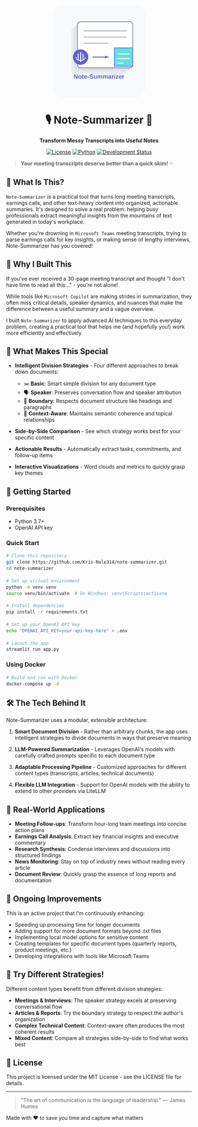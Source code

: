 <p align="center">
  <img src="logo.svg" alt="Note-Summarizer Logo" width="250"/>
</p>

<h1 align="center">🎙️   Note-Summarizer    📝 </h1>
<p align="center"><strong>Transform Messy Transcripts into Useful Notes</strong></p>

<p align="center">
  <a href="https://github.com/kris-nale314/bytemesumai/blob/main/LICENSE"><img src="https://img.shields.io/badge/license-MIT-blue" alt="License"></a>
  <a href="#"><img src="https://img.shields.io/badge/python-3.8%2B-blue" alt="Python"></a>
  <a href="#"><img src="https://img.shields.io/badge/status-alpha-orange" alt="Development Status"></a>
</p>

> **Your meeting transcripts deserve better than a quick skim!** ✨

## 📝 What Is This?

`Note-Summarizer` is a practical tool that turns long meeting transcripts, earnings calls, and other text-heavy content into organized, actionable summaries. It's designed to solve a real problem: helping busy professionals extract meaningful insights from the mountains of text generated in today's workplace.

Whether you're drowning in `Microsoft Teams` meeting transcripts, trying to parse earnings calls for key insights, or making sense of lengthy interviews, Note-Summarizer has you covered!

## 🌟 Why I Built This

If you've ever received a 30-page meeting transcript and thought "I don't have time to read all this..." - you're not alone! 

While tools like `Microsoft Copilot` are making strides in summarization, they often miss critical details, speaker dynamics, and nuances that make the difference between a useful summary and a vague overview.

I built `Note-Summarizer` to apply advanced AI techniques to this everyday problem, creating a practical tool that helps me (and hopefully you!) work more efficiently and effectively.

## 💎 What Makes This Special

- **Intelligent Division Strategies** - Four different approaches to break down documents:
  - ✂️ **Basic**: Smart simple division for any document type
  - 🗣️ **Speaker**: Preserves conversation flow and speaker attribution
  - 📑 **Boundary**: Respects document structure like headings and paragraphs
  - 🧠 **Context-Aware**: Maintains semantic coherence and topical relationships

- **Side-by-Side Comparison** - See which strategy works best for your specific content

- **Actionable Results** - Automatically extract tasks, commitments, and follow-up items

- **Interactive Visualizations** - Word clouds and metrics to quickly grasp key themes

## 🚀 Getting Started

### Prerequisites
- Python 3.7+
- OpenAI API key

### Quick Start

```bash
# Clone this repository
git clone https://github.com/Kris-Nale314/note-summarizer.git
cd note-summarizer

# Set up virtual environment
python -m venv venv
source venv/bin/activate  # On Windows: venv\Scripts\activate

# Install dependencies
pip install -r requirements.txt

# Set up your OpenAI API key
echo "OPENAI_API_KEY=your-api-key-here" > .env

# Launch the app
streamlit run app.py
```

### Using Docker

```bash
# Build and run with Docker
docker-compose up -d
```

## 🛠️ The Tech Behind It

Note-Summarizer uses a modular, extensible architecture:

1. **Smart Document Division** - Rather than arbitrary chunks, the app uses intelligent strategies to divide documents in ways that preserve meaning

2. **LLM-Powered Summarization** - Leverages OpenAI's models with carefully crafted prompts specific to each document type

3. **Adaptable Processing Pipeline** - Customized approaches for different content types (transcripts, articles, technical documents)

4. **Flexible LLM Integration** - Support for OpenAI models with the ability to extend to other providers via LiteLLM

## 💼 Real-World Applications

- **Meeting Follow-ups**: Transform hour-long team meetings into concise action plans
- **Earnings Call Analysis**: Extract key financial insights and executive commentary
- **Research Synthesis**: Condense interviews and discussions into structured findings
- **News Monitoring**: Stay on top of industry news without reading every article
- **Document Review**: Quickly grasp the essence of long reports and documentation

## 🚧 Ongoing Improvements

This is an active project that I'm continuously enhancing:

- Speeding up processing time for longer documents
- Adding support for more document formats beyond .txt files
- Implementing local model options for sensitive content
- Creating templates for specific document types (quarterly reports, product meetings, etc.)
- Developing integrations with tools like Microsoft Teams

## 🧠 Try Different Strategies!

Different content types benefit from different division strategies:

- **Meetings & Interviews**: The speaker strategy excels at preserving conversational flow
- **Articles & Reports**: Try the boundary strategy to respect the author's organization
- **Complex Technical Content**: Context-aware often produces the most coherent results
- **Mixed Content**: Compare all strategies side-by-side to find what works best

## 📜 License

This project is licensed under the MIT License - see the LICENSE file for details.

---

> "The art of communication is the language of leadership." — James Humes

Made with ❤️ to save you time and capture what matters